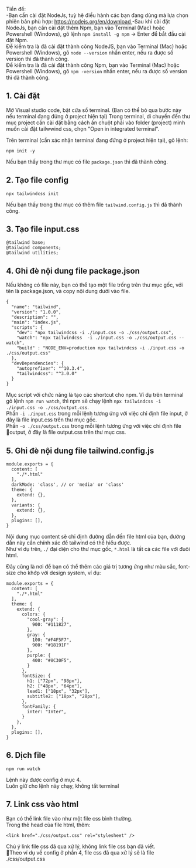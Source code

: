 Tiền đề:  
-Bạn cần cài đặt NodeJs, tuỳ hệ điều hành các bạn đang dùng mà lựa chọn phiên bản phù hợp: [https://nodejs.org/en/download  ](https://nodejs.org/en/download/prebuilt-installer)
-Sau khi cài đặt NodeJs, bạn cần cài đặt thêm Npm, bạn vào Terminal (Mac) hoặc Powershell (Windows), gõ lệnh `npm install -g npm` -> Enter để bắt đầu cài đặt Npm.  
Để kiểm tra là đã cài đặt thành công NodeJS, bạn vào Terminal (Mac) hoặc Powershell (Windows), gõ `node --version` nhấn enter, nếu ra được số version thì đã thành công.    
Để kiểm tra là đã cài đặt thành công Npm, bạn vào Terminal (Mac) hoặc Powershell (Windows), gõ `npm -version` nhấn enter, nếu ra được số version thì đã thành công.    

## 1. Cài đặt
Mở Visual studio code, bật cửa sổ terminal.
(Ban có thể bỏ qua bước này nếu terminal đang đứng ở project hiện tại) Trong terminal, di chuyển đến thư mục project cần cài đặt bằng cách ấn chuột phải vào folder (project) mình muốn cài đặt tailwwind css, chọn "Open in integrated terminal".  

Trên terminal (cần xác nhận terminal đang đứng ở project hiện tại), gõ lệnh:

`npm init -y`

Nếu bạn thấy trong thư mục có file `package.json` thì đã thành công.

## 2. Tạo file config

`npx tailwindcss init`

Nếu bạn thấy trong thư mục có thêm file `tailwind.config.js` thì đã thành công.

## 3. Tạo file input.css

```
@tailwind base;
@tailwind components;
@tailwind utilities;
```

## 4. Ghi đè nội dung file package.json
Nếu không có file này, bạn có thể tạo một file trống trên thư mục gốc, với tên là package.json, và copy nội dung dưới vào file.
```
{
  "name": "tailwind",
  "version": "1.0.0",
  "description": "",
  "main": "index.js",
  "scripts": {
    "dev": "npx tailwindcss -i ./input.css -o ./css/output.css",
    "watch": "npx tailwindcss  -i ./input.css -o ./css/output.css --watch",
    "build" : "NODE_ENV=production npx tailwindcss -i ./input.css -o ./css/output.css"
  },
  "devDependencies": {
    "autoprefixer": "^10.3.4",
    "tailwindcss": "^3.0.0"
  }
}
```
Mục script với chức năng là tạo các shortcut cho npm. Ví dụ trên terminal gõ lệnh `npm run watch`, thì npm sẽ chạy lệnh `npx tailwindcss -i ./input.css -o ./css/output.css`.  
Phần `-i ./input.css` trong mỗi lệnh tương ứng với việc chỉ định file input, ở đây là file input.css trên thư mục gốc.  
Phần `-o ./css/output.css` trong mỗi lệnh tương ứng với việc chỉ định file output, ở đây là file output.css trên thư mục css.

## 5. Ghi đè nội dung file tailwind.config.js
```
module.exports = {
  content: [
    "./*.html"
  ],
  darkMode: 'class', // or 'media' or 'class'
  theme: {
    extend: {},
  },
  variants: {
    extend: {},
  },
  plugins: [],
}
```
Nội dung mục content sẽ chỉ định đường dẫn đến file html của bạn, đường dẫn này cần chính xác để tailwind có thể hiểu được.  
Như ví dụ trên, `./` đại diện cho thư mục gốc, `*.html` là tất cả các file với đuôi html.

Đây cũng là nơi để bạn có thể thêm các giá trị tương ứng như màu sắc, font-size cho khớp với design system, ví dụ:
```
module.exports = {
  content: [
    "./*.html"
  ],
  theme: {
    extend: {
      colors: {
        "cool-gray": {
          900: "#111827",
        },
        gray: {
          100: "#F4F5F7",
          900: "#18191F"
        },
        purple: {
          400: "#8C30F5",
        }
      },
      fontSize: {
        h1: ["72px", "98px"],
        h2: ["48px", "64px"],
        lead1: ["18px", "32px"],
        subtitle2: ["18px", "28px"],
      },
      fontFamily: {
        inter: "Inter",
      }
    },
  },
  plugins: [],
}
```
## 6. Dịch file

`npm run watch`

Lệnh này được config ở mục 4.  
Luôn giữ cho lệnh này chạy, không tắt terminal

## 7. Link css vào html
Bạn có thể link file vào như một file css bình thường.  
Trong thẻ head của file html, thêm:  
```
<link href="./css/output.css" rel="stylesheet" />
```
Chú ý link file css đã qua xử lý, không link file css bạn đã viết.  
Theo ví dụ về config ở phần 4, file css đã qua xử lý sẽ là file ./css/output.css


